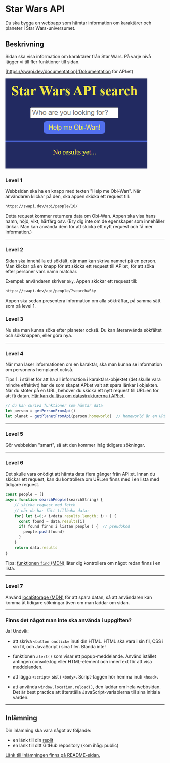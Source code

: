 # Star Wars API
Du ska bygga en webbapp som hämtar information om karaktärer och planeter i Star Wars-universumet.

## Beskrivning
Sidan ska visa information om karaktärer från Star Wars. På varje nivå lägger vi till fler funktioner till sidan.

[https://swapi.dev/documentation](Dokumentation för API:et)

![Designskiss på level 1](veckoprojekt1.png)

### Level 1
Webbsidan ska ha en knapp med texten "Help me Obi-Wan". När användaren klickar på den, ska appen skicka ett request till:
```
https://swapi.dev/api/people/10/
```

Detta request kommer returnera data om Obi-Wan. Appen ska visa hans namn, höjd, vikt, hårfärg osv. (Bry dig inte om de egenskaper som innehåller länkar. Man kan använda dem för att skicka ett nytt request och få mer information.)

---
### Level 2
Sidan ska innehålla ett sökfält, där man kan skriva namnet på en person. Man klickar på en knapp för att skicka ett request till API:et, för att söka efter personer vars namn matchar.

Exempel: användaren skriver `Sky`.
Appen skickar ett request till:
```
https://swapi.dev/api/people/?search=Sky
```

Appen ska sedan presentera information om alla sökträffar, på samma sätt som på level 1.


### Level 3
Nu ska man kunna söka efter planeter också. Du kan återanvända sökfältet och sökknappen, eller göra nya.

---
### Level 4
När man läser informationen om en karaktär, ska man kunna se information om personens hemplanet också.

Tips 1: i stället för att ha all information i karaktärs-objektet (det skulle vara mindre effektivt) har de som skapat API:et valt att spara länkar i objekten. När du stöter på en URL, behöver du skicka ett nytt request till URL:en för att få datan. [Här kan du läsa om datastrukturerna i API:et.](https://swapi.dev/documentation#people)

```js
// du kan skriva funktioner som hämtar data
let person = getPersonFromApi()
let planet = getPlanetFromApi(person.homeworld)  // homeworld är en URL
```

---
### Level 5
Gör webbsidan "smart", så att den kommer ihåg tidigare sökningar.

---
### Level 6
Det skulle vara onödigt att hämta data flera gånger från API:et. Innan du skickar ett request, kan du kontrollera om URL:en finns med i en lista med tidigare request.
```js
const people = []
async function searchPeople(searchString) {
    // skicka request med fetch
    // när du har fått tillbaka data:
    for( let i=0;< i<data.results.length; i++ ) {
      const found = data.results[i]
      if( found finns i listan people ) {  // pseudokod
        people.push(found)
      }
    }
    return data.results
}
```

Tips: [funktionen `find` (MDN)](https://developer.mozilla.org/en-US/docs/Web/JavaScript/Reference/Global_Objects/Array/find) låter dig kontrollera om något redan finns i en lista.

---
### Level 7
Använd [localStorage (MDN)](https://developer.mozilla.org/en-US/docs/Web/API/Window/localStorage) för att spara datan, så att användaren kan komma åt tidigare sökningar även om man laddar om sidan.

---

### Finns det något man inte ska använda i uppgiften?
Ja! Undvik:

+ att skriva `<button onclick=` inuti din HTML. HTML ska vara i sin fil, CSS i sin fil, och JavaScript i sina filer. Blanda inte!

+ funktionen `alert()` som visar ett popup-meddelande. Använd istället antingen console.log eller HTML-element och innerText för att visa meddelanden.

+ att lägga `<script>` sist i `<body>`. Script-taggen hör hemma inuti `<head>`.

+ att använda `window.location.reload()`, den laddar om hela webbsidan. Det är best practice att återställa JavaScript-variablerna till sina initiala värden.


---

## Inlämning
Din inlämning ska vara något av följande:
+ en länk till din [replit](https://replit.com/)
+ en länk till ditt GitHub repository (kom ihåg: public)

[Länk till inlämningen finns på README-sidan.](README.md)
